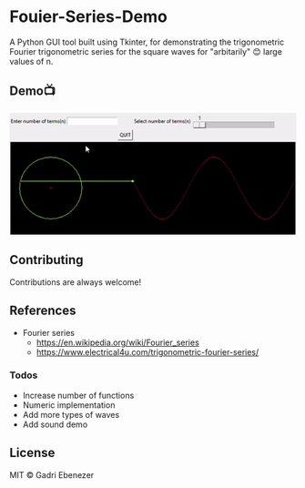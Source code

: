 # Fouier-Series-Demo
A Python GUI tool built using Tkinter, for demonstrating the trigonometric Fourier trigonometric series for the square waves for "arbitarily" :blush: large values of n.
   
## Demo:tv:
![](demo.gif)

## Contributing
Contributions are always welcome!

## References
* Fourier series 
    - https://en.wikipedia.org/wiki/Fourier_series
    - https://www.electrical4u.com/trigonometric-fourier-series/

### Todos

   - Increase number of functions
   - Numeric implementation
   - Add more types of waves
   - Add sound demo


License
----

MIT &copy; Gadri Ebenezer
